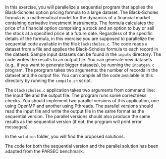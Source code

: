 In this exercise, you will parallelize a sequential program that applies the Black-Scholes option pricing formula to a large dataset. The Black-Scholes formula is a mathematical model for the dynamics of a financial market containing derivative investment instruments. The formula calculates the price of a financial option comprising a stock and an option to buy or sell the stock at a specified price at a future date. 
Regardless of the specific details of the formula, in this exercise you are supposed to parallelize the sequential code available in the file `blackscholes.c`. 
The code reads a dataset from a file and applies the Black-Scholes formula to each record in the dataset. Sample input datasets can be found in the `inputs` directory. The code writes the results to an output file.
You can generate new datasets (e.g., if you want to generate bigger datasets), by running the `inputgen.c` program. The prorgram takes two arguments: the number of records in the dataset and the output file.
You can compile all the code available in this directory by running the `compile.sh` script. 

The `blackscholes.c` application takes two arguments from command line: the input file and the output file. The program runs some correctness checks. You should implement two parallel versions of this application, one using OpenMP and another using Pthreads. The parallel versions should read the input file and write the output file in the same format as the sequential version. The parallel versions should also produce the same results as the sequential version (if not, the program will print error messages).

In the `solution` folder, you will find the proposed solutions.

The code for both the sequential version and the parallel solution has been adapted from the PARSEC benchmark.